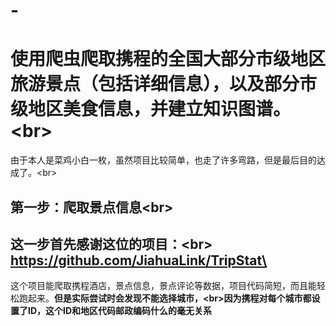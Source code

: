 # -
使用爬虫爬取携程的全国大部分市级地区旅游景点（包括详细信息），以及部分市级地区美食信息，并建立知识图谱。\<br>
====
由于本人是菜鸡小白一枚，虽然项目比较简单，也走了许多弯路，但是最后目的达成了。\<br>

第一步：爬取景点信息\<br>
------
这一步首先感谢这位的项目：\<br>
https://github.com/JiahuaLink/TripStat\<br>
------
这个项目能爬取携程酒店，景点信息，景点评论等数据，项目代码简短，而且能轻松跑起来。**但是实际尝试时会发现不能选择城市，\<br>因为携程对每个城市都设置了ID，这个ID和地区代码邮政编码什么的毫无关系**
